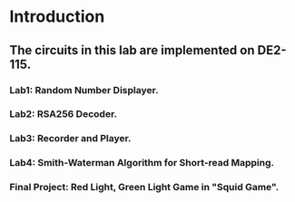 # Introduction
## The circuits in this lab are implemented on DE2-115.
### Lab1: Random Number Displayer.
### Lab2: RSA256 Decoder.
### Lab3: Recorder and Player.
### Lab4: Smith-Waterman Algorithm for Short-read Mapping.
### Final Project: Red Light, Green Light Game in "Squid Game".
